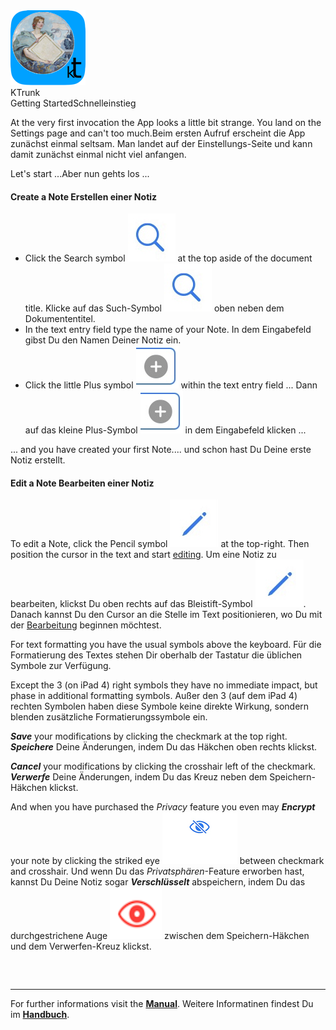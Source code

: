 <div class="logoRow">
  <div class="logoColumn logoColumnLeft">
    <img src="logo120.png">
  </div>
  <div class="logoColumn logoColumnRight">
    <div class="vCentered">
      <div class="logoTitle">KTrunk</div>
      <div class="logoTitle"><span class="en">Getting Started</span><span class="de">Schnelleinstieg</span></div>
    </div>
  </div>
</div>
<p><span class="en">At the very first invocation the App looks a little bit strange. You land on the Settings page and can't too much.</span><span class="de">Beim ersten Aufruf erscheint die App zunächst einmal seltsam. Man landet auf der Einstellungs-Seite und kann damit zunächst einmal nicht viel anfangen.</span></p>
<p><span class="en">Let's start ...</span><span class="de">Aber nun gehts los ...</span></p>
<h4>
  <span class="en">Create a Note</span>
  <span class="de">Erstellen einer Notiz</span>
</h4>
<ul>
  <li>
    <span class="en">Click the Search symbol <img src="Manual/buttons/search.jpg" class="appButton"> at the top aside of the document title.</span>
    <span class="de">Klicke auf das Such-Symbol <img src="Manual/buttons/search.jpg" class="appButton">  oben neben dem Dokumententitel.</span>
  </li>
  <li>
    <span class="en">In the text entry field type the name of your Note.</span>
    <span class="de">In dem Eingabefeld gibst Du den Namen Deiner Notiz ein.</span>
  </li>
  <li>
    <span class="en">Click the little Plus symbol <img src="Manual/buttons/createNew.jpg" class="appButton"> within the text entry field ...</span>
    <span class="de">Dann auf das kleine Plus-Symbol <img src="Manual/buttons/createNew.jpg" class="appButton"> in dem Eingabefeld klicken ...</span>
  </li>
</ul>
<p><span class="en">... and you have created your first Note.</span><span class="de">... und schon hast Du Deine erste Notiz erstellt.</span></p>
<h4>
  <span class="en">Edit a Note</span>
  <span class="de">Bearbeiten einer Notiz</span>
</h4>
<p>
  <span class="en">To edit a Note, click the Pencil symbol <img src="Manual/buttons/edit.jpg" class="appButton"> at the top-right. Then position the cursor in the text and start <a href="Manual/EditMode.html">editing</a>.</span>
  <span class="de">Um eine Notiz zu bearbeiten, klickst Du oben rechts auf das Bleistift-Symbol <img src="Manual/buttons/edit.jpg" class="appButton">. Danach kannst Du den Cursor an die Stelle im Text positionieren, wo Du mit der <a href="Manual/EditMode.html">Bearbeitung</a> beginnen möchtest.</span>
</p>
<p>
  <span class="en">For text formatting you have the usual symbols above the keyboard.</span>
  <span class="de">Für die Formatierung des Textes stehen Dir oberhalb der Tastatur die üblichen Symbole zur Verfügung.</span>
</p>
<p>
  <span class="en">Except the 3 (on iPad 4) right symbols they have no immediate impact, but phase in additional formatting symbols.</span>
  <span class="de">Außer den 3 (auf dem iPad 4) rechten Symbolen haben diese Symbole keine direkte Wirkung, sondern blenden zusätzliche Formatierungssymbole ein.</span>
</p>
<p>
  <span class="en"><b><i>Save</i></b> your modifications by clicking the checkmark at the top right.</span>
  <span class="de"><b><i>Speichere</i></b> Deine Änderungen, indem Du das Häkchen oben rechts klickst.</span>
</p>
<p>
  <span class="en"><b><i>Cancel</i></b> your modifications by clicking the crosshair left of the checkmark.</span>
  <span class="de"><b><i>Verwerfe</i></b> Deine Änderungen, indem Du das Kreuz neben dem Speichern-Häkchen klickst.</span>
</p>
<p>
  <span class="en">And when you have purchased the <i>Privacy</i> feature you even may <b><i>Encrypt</i></b> your note by clicking the striked eye <img src="Manual/buttons/eyeEncrypt.png" class="appButton"> between checkmark and crosshair.</span>
  <span class="de">Und wenn Du das <i>Privatsphären</i>-Feature erworben hast, kannst Du Deine Notiz sogar <b><i>Verschlüsselt</i></b> abspeichern, indem Du das durchgestrichene Auge <img src="Manual/buttons/eyeDecrypt.jpg" class="appButton"> zwischen dem Speichern-Häkchen und dem Verwerfen-Kreuz klickst.</span>
</p>
<h3>&nbsp;</h3>
<hr>
<p>
  <span class="en" align="center">For further informations visit the <b><a href="Manual.html">Manual</a></b>.</span>
  <span class="de" align="center">Weitere Informatinen findest Du im <b><a href="Manual.html">Handbuch</a></b>.</span>
<p>
<h3>&nbsp;</h3>
